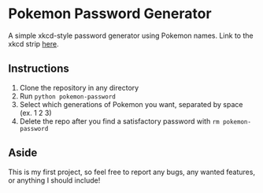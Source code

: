 # Pokemon Password Generator

A simple xkcd-style password generator using Pokemon names.
Link to the xkcd strip [here](https://xkcd.com/936/).

## Instructions

1. Clone the repository in any directory
2. Run `python pokemon-password`
3. Select which generations of Pokemon you want, separated by space (ex. 1 2 3)
4. Delete the repo after you find a satisfactory password with `rm pokemon-password`

## Aside

This is my first project, so feel free to report any bugs, any wanted features, or anything I should include!
